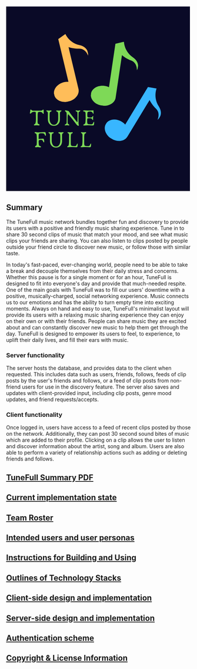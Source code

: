 ![TuneFull](img/tunefull-logo.png)

## Summary

The TuneFull music network bundles together fun and discovery to provide its users with a positive and friendly music sharing experience. Tune in to share 30 second clips of music that match your mood, and see what music clips your friends are sharing. You can also listen to clips posted by people outside your friend circle to discover new music, or follow those with similar taste.

In today's fast-paced, ever-changing world, people need to be able to take a break and decouple themselves from their daily stress and concerns. Whether this pause is for a single moment or for an hour, TuneFull is designed to fit into everyone's day and provide that much-needed respite. One of the main goals with TuneFull was to fill our users' downtime with a positive, musically-charged, social networking experience. Music connects us to our emotions and has the ability to turn empty time into exciting moments. Always on hand and easy to use, TuneFull's minimalist layout will provide its users with a relaxing music sharing experience they can enjoy on their own or with their friends. People can share music they are excited about and can constantly discover new music to help them get through the day. TuneFull is designed to empower its users to feel, to experience, to uplift their daily lives, and fill their ears with music.

### Server functionality 

The server hosts the database, and provides data to the client when requested. This includes data such as users, friends, follows, feeds of clip posts by the user's friends and follows, or a feed of clip posts from non-friend users for use in the discovery feature. The server also saves and updates with client-provided input, including clip posts, genre mood updates, and friend requests/accepts.

### Client functionality

Once logged in, users have access to a feed of recent clips posted by those on the network. Additionally, they can post 30 second sound bites of music which are added to their profile. Clicking on a clip allows the user to listen and discover information about the artist, song and album. Users are also able to perform a variety of relationship actions such as adding or deleting friends and follows.

## [TuneFull Summary PDF](pdf/tunefull.pdf)

## [Current implementation state](current-state.md)

## [Team Roster](team-roster.md)

## [Intended users and user personas](intended-users.md)

## [Instructions for Building and Using](instructions.md)

## [Outlines of Technology Stacks](technology-stack.md)

## [Client-side design and implementation](client-design-implementation.md)

## [Server-side design and implementation](server-design-implementation.md)

## [Authentication scheme](authentication.md)

## [Copyright & License Information](notice.md)